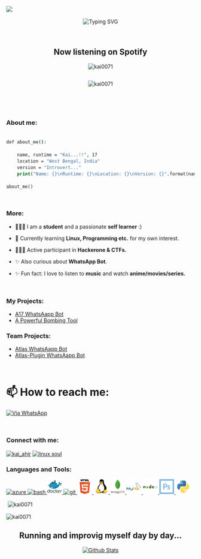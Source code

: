 ![](https://github.com/Kai0071/Kai0071/blob/main/Github%20%20Banner.png)



<div align="center">
    <img
        src="https://readme-typing-svg.herokuapp.com?font=GlossAndBloom&size=30&duration=4997&color=993300&background=FF673200&center=true&vCenter=true&lines=Hello...!!;I+Am+Kai...!!;Nice+to+meet+you...!!"
            alt="Typing SVG"
        /
        >
    </a>
</p>
</div>


<br>


</p>
<h2 align="center"> Now listening on Spotify
</h2>
<p align="center"> <img src="https://novatorem-mu-three.vercel.app/api/spotify" alt="kai0071" /> </p>



<h2 align="center"></h2>
<h2 align="center"></h2>

<p align="center"> <img src="https://komarev.com/ghpvc/?username=kai0071&label=Profile%20views&color=0e75b6&style=flat" alt="kai0071" /> </p>

<p align="left"> <a href="https://twitter.com/" target="blank"><img src="https://img.shields.io/twitter/follow/?logo=twitter&style=for-the-badge" alt="" /></a> </p>

<br>


<h3 align="left">About me:</h3>
<p align="left">



```cmd
    
def about_me():
    
    name, runtime = "Kai...!!", 17
    location = "West Bengal, India"
    version = "Introvert..."
    print("Name: {}\nRuntime: {}\nLocation: {}\nVersion: {}".format(name, runtime, location, version))

about_me()

```
<br>
  
    
    

<h3 align="left">More:</h3>
<p align="left">

- 🙋🏻‍♂️ I am a **student** and a passionate **self learner** :)

- 👻 Currently learning **Linux, Programming etc.** for my own interest.

- 🙋🏻‍♂️ Active participant in **Hackerone & CTFs.**

- ✨ Also curious about **WhatsApp Bot**.

- ✨ Fun fact: I love to listen to **music** and watch **anime/movies/series.**
    
    <br>
    
    
    
    
    
<h3 align="left">My Projects:</h3>
<p align="left">
    
 - [A17 WhatsAapp Bot](https://github.com/Kai0071/A17)
 - [A Powerful Bombing Tool](https://github.com/Kai0071/Super-Bombing)



<h3 align="left">Team Projects:</h3>
<p align="left">
    
 - [Atlas WhatsAapp Bot](https://github.com/FantoX001/Atlas-MD)
 - [Atlas-Plugin WhatsAapp Bot](https://github.com/FantoX001/Atlas-MD-Plugin)
   
</p>
    
    
   <br>
    
# 📫 How to reach me:
[![Via WhatsApp](https://img.shields.io/badge/WhatsApp-25D366?style=for-the-badge&logo=whatsapp&logoColor=white)](https://wa.me/916297175943)  
   
<br>
    

<h3 align="left">Connect with me:</h3>
<p align="left">
<a href="https://instagram.com/kai_ahir" target="blank"><img align="center" src="https://raw.githubusercontent.com/rahuldkjain/github-profile-readme-generator/master/src/images/icons/Social/instagram.svg" alt="kai_ahir" height="30" width="40" /></a>
<a href="https://www.youtube.com/c/linux soul" target="blank"><img align="center" src="https://raw.githubusercontent.com/rahuldkjain/github-profile-readme-generator/master/src/images/icons/Social/youtube.svg" alt="linux soul" height="30" width="40" /></a>
</p>



<h3 align="left">Languages and Tools:</h3>
<p align="left"> <a href="https://azure.microsoft.com/en-in/" target="_blank" rel="noreferrer"> <img src="https://www.vectorlogo.zone/logos/microsoft_azure/microsoft_azure-icon.svg" alt="azure" width="40" height="40"/> </a> <a href="https://www.gnu.org/software/bash/" target="_blank" rel="noreferrer"> <img src="https://www.vectorlogo.zone/logos/gnu_bash/gnu_bash-icon.svg" alt="bash" width="40" height="40"/> </a> <a href="https://www.docker.com/" target="_blank" rel="noreferrer"> <img src="https://raw.githubusercontent.com/devicons/devicon/master/icons/docker/docker-original-wordmark.svg" alt="docker" width="40" height="40"/> </a> <a href="https://git-scm.com/" target="_blank" rel="noreferrer"> <img src="https://www.vectorlogo.zone/logos/git-scm/git-scm-icon.svg" alt="git" width="40" height="40"/> </a> <a href="https://www.w3.org/html/" target="_blank" rel="noreferrer"> <img src="https://raw.githubusercontent.com/devicons/devicon/master/icons/html5/html5-original-wordmark.svg" alt="html5" width="40" height="40"/> </a> <a href="https://www.linux.org/" target="_blank" rel="noreferrer"> <img src="https://raw.githubusercontent.com/devicons/devicon/master/icons/linux/linux-original.svg" alt="linux" width="40" height="40"/> </a> <a href="https://www.mongodb.com/" target="_blank" rel="noreferrer"> <img src="https://raw.githubusercontent.com/devicons/devicon/master/icons/mongodb/mongodb-original-wordmark.svg" alt="mongodb" width="40" height="40"/> </a> <a href="https://www.mysql.com/" target="_blank" rel="noreferrer"> <img src="https://raw.githubusercontent.com/devicons/devicon/master/icons/mysql/mysql-original-wordmark.svg" alt="mysql" width="40" height="40"/> </a> <a href="https://nodejs.org" target="_blank" rel="noreferrer"> <img src="https://raw.githubusercontent.com/devicons/devicon/master/icons/nodejs/nodejs-original-wordmark.svg" alt="nodejs" width="40" height="40"/> </a> <a href="https://www.photoshop.com/en" target="_blank" rel="noreferrer"> <img src="https://raw.githubusercontent.com/devicons/devicon/master/icons/photoshop/photoshop-line.svg" alt="photoshop" width="40" height="40"/> </a> <a href="https://www.python.org" target="_blank" rel="noreferrer"> <img src="https://raw.githubusercontent.com/devicons/devicon/master/icons/python/python-original.svg" alt="python" width="40" height="40"/> </a> </p>


<p>&nbsp;<img align="center" src="https://github-readme-stats.vercel.app/api?username=kai0071&show_icons=true&locale=en" alt="kai0071" /></p>

<p><img align="center" src="https://github-readme-streak-stats.herokuapp.com/?user=kai0071&" alt="kai0071" /></p>


<h2 align="center"> Running and improvig myself day by day...
</h2>

<p align="center"><a href="https://github.com/Kai0071">
        <img src="https://raw.githubusercontent.com/bornmay/bornmay/Update/svg/Bottom.svg" alt="Github Stats" />
</p>



